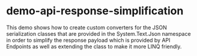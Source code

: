 # demo-api-response-simplification
This demo shows how to create custom converters for the JSON serialization classes that are provided in the System.Text.Json namespace in order to simplify the response payload which is provided by API Endpoints as well as extending the class to make it more LINQ friendly.
